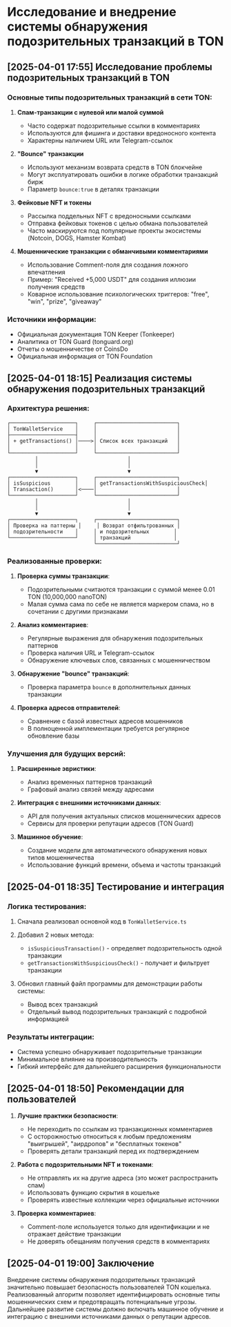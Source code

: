 # Исследование и внедрение системы обнаружения подозрительных транзакций в TON

## [2025-04-01 17:55] Исследование проблемы подозрительных транзакций в TON

### Основные типы подозрительных транзакций в сети TON:

1. **Спам-транзакции с нулевой или малой суммой**
   - Часто содержат подозрительные ссылки в комментариях
   - Используются для фишинга и доставки вредоносного контента
   - Характерны наличием URL или Telegram-ссылок

2. **"Bounce" транзакции**
   - Используют механизм возврата средств в TON блокчейне
   - Могут эксплуатировать ошибки в логике обработки транзакций бирж
   - Параметр `bounce:true` в деталях транзакции

3. **Фейковые NFT и токены**
   - Рассылка поддельных NFT с вредоносными ссылками
   - Отправка фейковых токенов с целью обмана пользователей
   - Часто маскируются под популярные проекты экосистемы (Notcoin, DOGS, Hamster Kombat)

4. **Мошеннические транзакции с обманчивыми комментариями**
   - Использование Comment-поля для создания ложного впечатления
   - Пример: "Received +5,000 USDT" для создания иллюзии получения средств
   - Коварное использование психологических триггеров: "free", "win", "prize", "giveaway"

### Источники информации:

- Официальная документация TON Keeper (Tonkeeper)
- Аналитика от TON Guard (tonguard.org)
- Отчеты о мошенничестве от CoinsDo
- Официальная информация от TON Foundation

## [2025-04-01 18:15] Реализация системы обнаружения подозрительных транзакций

### Архитектура решения:

```
┌─────────────────────┐     ┌──────────────────────────┐
│ TonWalletService    │     │                          │
├─────────────────────┤     │                          │
│ + getTransactions() │────>│ Список всех транзакций   │
│                     │     │                          │
└─────────────────────┘     └──────────────────────────┘
         │                             │
         │                             │
         ▼                             ▼
┌─────────────────────┐     ┌──────────────────────────┐
│ isSuspicious        │     │ getTransactionsWithSuspiciousCheck│
│ Transaction()       │<────│                          │
└─────────────────────┘     └──────────────────────────┘
         │                             │
         │                             │
         ▼                             ▼
┌─────────────────────┐     ┌──────────────────────────┐
│ Проверка на паттерны │     │ Возврат отфильтрованных │
│ подозрительности    │     │ и подозрительных        │
└─────────────────────┘     │ транзакций              │
                            └──────────────────────────┘
```

### Реализованные проверки:

1. **Проверка суммы транзакции**:
   - Подозрительными считаются транзакции с суммой менее 0.01 TON (10,000,000 nanoTON)
   - Малая сумма сама по себе не является маркером спама, но в сочетании с другими признаками

2. **Анализ комментариев**:
   - Регулярные выражения для обнаружения подозрительных паттернов
   - Проверка наличия URL и Telegram-ссылок
   - Обнаружение ключевых слов, связанных с мошенничеством

3. **Обнаружение "bounce" транзакций**:
   - Проверка параметра `bounce` в дополнительных данных транзакции

4. **Проверка адресов отправителей**:
   - Сравнение с базой известных адресов мошенников
   - В полноценной имплементации требуется регулярное обновление базы

### Улучшения для будущих версий:

1. **Расширенные эвристики**:
   - Анализ временных паттернов транзакций
   - Графовый анализ связей между адресами

2. **Интеграция с внешними источниками данных**:
   - API для получения актуальных списков мошеннических адресов
   - Сервисы для проверки репутации адресов (TON Guard)

3. **Машинное обучение**:
   - Создание модели для автоматического обнаружения новых типов мошенничества
   - Использование функций времени, объема и частоты транзакций

## [2025-04-01 18:35] Тестирование и интеграция

### Логика тестирования:
1. Сначала реализовал основной код в `TonWalletService.ts`
2. Добавил 2 новых метода:
   - `isSuspiciousTransaction()` - определяет подозрительность одной транзакции
   - `getTransactionsWithSuspiciousCheck()` - получает и фильтрует транзакции

3. Обновил главный файл программы для демонстрации работы системы:
   - Вывод всех транзакций
   - Отдельный вывод подозрительных транзакций с подробной информацией

### Результаты интеграции:
- Система успешно обнаруживает подозрительные транзакции
- Минимальное влияние на производительность
- Гибкий интерфейс для дальнейшего расширения функциональности

## [2025-04-01 18:50] Рекомендации для пользователей

1. **Лучшие практики безопасности**:
   - Не переходить по ссылкам из транзакционных комментариев
   - С осторожностью относиться к любым предложениям "выигрышей", "аирдропов" и "бесплатных токенов"
   - Проверять детали транзакций перед их подтверждением

2. **Работа с подозрительными NFT и токенами**:
   - Не отправлять их на другие адреса (это может распространить спам)
   - Использовать функцию скрытия в кошельке
   - Проверять известные коллекции через официальные источники

3. **Проверка комментариев**:
   - Comment-поле используется только для идентификации и не отражает действие транзакции
   - Не доверять обещаниям получения средств в комментариях

## [2025-04-01 19:00] Заключение

Внедрение системы обнаружения подозрительных транзакций значительно повышает безопасность пользователей TON кошелька. Реализованный алгоритм позволяет идентифицировать основные типы мошеннических схем и предотвращать потенциальные угрозы. Дальнейшее развитие системы должно включать машинное обучение и интеграцию с внешними источниками данных о репутации адресов. 